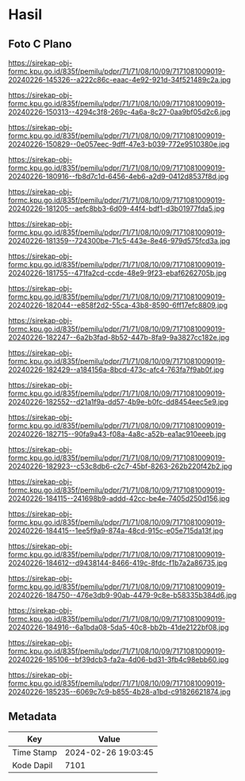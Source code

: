 # Hasil

## Foto C Plano

https://sirekap-obj-formc.kpu.go.id/835f/pemilu/pdpr/71/71/08/10/09/7171081009019-20240226-145326--a222c86c-eaac-4e92-921d-34f521489c2a.jpg

https://sirekap-obj-formc.kpu.go.id/835f/pemilu/pdpr/71/71/08/10/09/7171081009019-20240226-150313--4294c3f8-269c-4a6a-8c27-0aa9bf05d2c6.jpg

https://sirekap-obj-formc.kpu.go.id/835f/pemilu/pdpr/71/71/08/10/09/7171081009019-20240226-150829--0e057eec-9dff-47e3-b039-772e9510380e.jpg

https://sirekap-obj-formc.kpu.go.id/835f/pemilu/pdpr/71/71/08/10/09/7171081009019-20240226-180916--fb8d7c1d-6456-4eb6-a2d9-0412d8537f8d.jpg

https://sirekap-obj-formc.kpu.go.id/835f/pemilu/pdpr/71/71/08/10/09/7171081009019-20240226-181205--aefc8bb3-6d09-44f4-bdf1-d3b01977fda5.jpg

https://sirekap-obj-formc.kpu.go.id/835f/pemilu/pdpr/71/71/08/10/09/7171081009019-20240226-181359--724300be-71c5-443e-8e46-979d575fcd3a.jpg

https://sirekap-obj-formc.kpu.go.id/835f/pemilu/pdpr/71/71/08/10/09/7171081009019-20240226-181755--471fa2cd-ccde-48e9-9f23-ebaf6262705b.jpg

https://sirekap-obj-formc.kpu.go.id/835f/pemilu/pdpr/71/71/08/10/09/7171081009019-20240226-182044--e858f2d2-55ca-43b8-8590-6ff17efc8809.jpg

https://sirekap-obj-formc.kpu.go.id/835f/pemilu/pdpr/71/71/08/10/09/7171081009019-20240226-182247--6a2b3fad-8b52-447b-8fa9-9a3827cc182e.jpg

https://sirekap-obj-formc.kpu.go.id/835f/pemilu/pdpr/71/71/08/10/09/7171081009019-20240226-182429--a184156a-8bcd-473c-afc4-763fa7f9ab0f.jpg

https://sirekap-obj-formc.kpu.go.id/835f/pemilu/pdpr/71/71/08/10/09/7171081009019-20240226-182552--d21a1f9a-dd57-4b9e-b0fc-dd8454eec5e9.jpg

https://sirekap-obj-formc.kpu.go.id/835f/pemilu/pdpr/71/71/08/10/09/7171081009019-20240226-182715--90fa9a43-f08a-4a8c-a52b-ea1ac910eeeb.jpg

https://sirekap-obj-formc.kpu.go.id/835f/pemilu/pdpr/71/71/08/10/09/7171081009019-20240226-182923--c53c8db6-c2c7-45bf-8263-262b220f42b2.jpg

https://sirekap-obj-formc.kpu.go.id/835f/pemilu/pdpr/71/71/08/10/09/7171081009019-20240226-184115--241698b9-addd-42cc-be4e-7405d250d156.jpg

https://sirekap-obj-formc.kpu.go.id/835f/pemilu/pdpr/71/71/08/10/09/7171081009019-20240226-184415--1ee5f9a9-874a-48cd-915c-e05e715da13f.jpg

https://sirekap-obj-formc.kpu.go.id/835f/pemilu/pdpr/71/71/08/10/09/7171081009019-20240226-184612--d9438144-8466-419c-8fdc-f1b7a2a86735.jpg

https://sirekap-obj-formc.kpu.go.id/835f/pemilu/pdpr/71/71/08/10/09/7171081009019-20240226-184750--476e3db9-90ab-4479-9c8e-b58335b384d6.jpg

https://sirekap-obj-formc.kpu.go.id/835f/pemilu/pdpr/71/71/08/10/09/7171081009019-20240226-184916--6a1bda08-5da5-40c8-bb2b-41de2122bf08.jpg

https://sirekap-obj-formc.kpu.go.id/835f/pemilu/pdpr/71/71/08/10/09/7171081009019-20240226-185106--bf39dcb3-fa2a-4d06-bd31-3fb4c98ebb60.jpg

https://sirekap-obj-formc.kpu.go.id/835f/pemilu/pdpr/71/71/08/10/09/7171081009019-20240226-185235--6069c7c9-b855-4b28-a1bd-c91826621874.jpg


## Metadata

| Key        | Value               |
| ---------- | ------------------- |
| Time Stamp | 2024-02-26 19:03:45 |
| Kode Dapil | 7101                |




